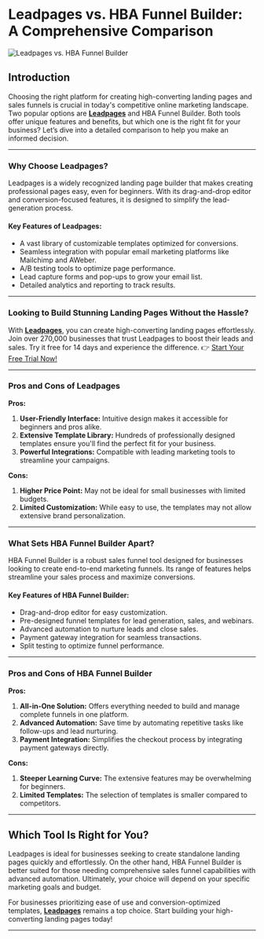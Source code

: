 # Leadpages vs. HBA Funnel Builder: A Comprehensive Comparison

![Leadpages vs. HBA Funnel Builder](http://simpleaffiliatecash.com/wp-content/uploads/2024/07/lead-pages-vs-hba-funnel-builder-796x445.png)

## Introduction

Choosing the right platform for creating high-converting landing pages and sales funnels is crucial in today's competitive online marketing landscape. Two popular options are **[Leadpages](https://bit.ly/LEadPages)** and HBA Funnel Builder. Both tools offer unique features and benefits, but which one is the right fit for your business? Let’s dive into a detailed comparison to help you make an informed decision.

---

### Why Choose Leadpages?

Leadpages is a widely recognized landing page builder that makes creating professional pages easy, even for beginners. With its drag-and-drop editor and conversion-focused features, it is designed to simplify the lead-generation process.

#### Key Features of Leadpages:
- A vast library of customizable templates optimized for conversions.
- Seamless integration with popular email marketing platforms like Mailchimp and AWeber.
- A/B testing tools to optimize page performance.
- Lead capture forms and pop-ups to grow your email list.
- Detailed analytics and reporting to track results.

---

### Looking to Build Stunning Landing Pages Without the Hassle?

With **[Leadpages](https://bit.ly/LEadPages)**, you can create high-converting landing pages effortlessly. Join over 270,000 businesses that trust Leadpages to boost their leads and sales. Try it free for 14 days and experience the difference. 👉 [Start Your Free Trial Now!](https://bit.ly/LEadPages)

---

### Pros and Cons of Leadpages

**Pros:**
1. **User-Friendly Interface:** Intuitive design makes it accessible for beginners and pros alike.
2. **Extensive Template Library:** Hundreds of professionally designed templates ensure you'll find the perfect fit for your business.
3. **Powerful Integrations:** Compatible with leading marketing tools to streamline your campaigns.

**Cons:**
1. **Higher Price Point:** May not be ideal for small businesses with limited budgets.
2. **Limited Customization:** While easy to use, the templates may not allow extensive brand personalization.

---

### What Sets HBA Funnel Builder Apart?

HBA Funnel Builder is a robust sales funnel tool designed for businesses looking to create end-to-end marketing funnels. Its range of features helps streamline your sales process and maximize conversions.

#### Key Features of HBA Funnel Builder:
- Drag-and-drop editor for easy customization.
- Pre-designed funnel templates for lead generation, sales, and webinars.
- Advanced automation to nurture leads and close sales.
- Payment gateway integration for seamless transactions.
- Split testing to optimize funnel performance.

---

### Pros and Cons of HBA Funnel Builder

**Pros:**
1. **All-in-One Solution:** Offers everything needed to build and manage complete funnels in one platform.
2. **Advanced Automation:** Save time by automating repetitive tasks like follow-ups and lead nurturing.
3. **Payment Integration:** Simplifies the checkout process by integrating payment gateways directly.

**Cons:**
1. **Steeper Learning Curve:** The extensive features may be overwhelming for beginners.
2. **Limited Templates:** The selection of templates is smaller compared to competitors.

---

## Which Tool Is Right for You?

Leadpages is ideal for businesses seeking to create standalone landing pages quickly and effortlessly. On the other hand, HBA Funnel Builder is better suited for those needing comprehensive sales funnel capabilities with advanced automation. Ultimately, your choice will depend on your specific marketing goals and budget.

For businesses prioritizing ease of use and conversion-optimized templates, **[Leadpages](https://bit.ly/LEadPages)** remains a top choice. Start building your high-converting landing pages today!

---
